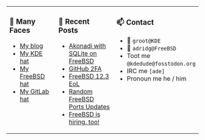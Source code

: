 
<table><tr>
  
<td valign="top" width="30%">
  
### 🙋 Many Faces

- [My blog](https://euroquis.nl/bobulate/)
- [My KDE hat](https://invent.kde.org/adridg)
- [My FreeBSD hat](https://wiki.freebsd.org/AdriaanDeGroot)
- [My GitLab hat](https://gitlab.com/adriaandegroot)
</td>

<td valign="top" width="40%">
  
### 💬 Recent Posts

<!-- BLOG-POST-LIST:START -->
- [Akonadi with SQLite on FreeBSD](https://euroquis.nl//freebsd/2023/04/24/akonadi.html)
- [GitHub 2FA](https://euroquis.nl//blabla/2023/03/21/github.html)
- [FreeBSD 12.3 EoL](https://euroquis.nl//freebsd/2023/03/12/freebsd.html)
- [Random FreeBSD Ports Updates](https://euroquis.nl//freebsd/2023/02/19/ports.html)
- [FreeBSD is hiring, too!](https://euroquis.nl//freebsd/2023/02/06/freebsd.html)
<!-- BLOG-POST-LIST:END -->
</td>

<td valign="top" width="30%">
  
### 📫 Contact

- 📧 `groot@KDE`
- 📧 `adridg@FreeBSD`
- Toot me `@kdedude@fosstodon.org`
- IRC me `[ade]`
- Pronoun me he / him
</td>

</tr></table>
